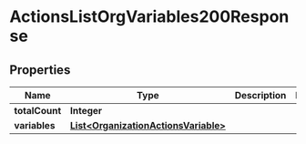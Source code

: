 

# ActionsListOrgVariables200Response


## Properties

| Name | Type | Description | Notes |
|------------ | ------------- | ------------- | -------------|
|**totalCount** | **Integer** |  |  |
|**variables** | [**List&lt;OrganizationActionsVariable&gt;**](OrganizationActionsVariable.md) |  |  |



